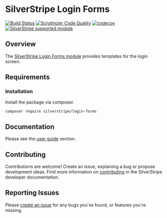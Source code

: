 # SilverStripe Login Forms

[![Build Status](https://api.travis-ci.org/silverstripe/login-forms.svg?branch=master)](https://travis-ci.org/silverstripe/login-forms)
[![Scrutinizer Code Quality](https://scrutinizer-ci.com/g/silverstripe/login-forms/badges/quality-score.png?b=master)](https://scrutinizer-ci.com/g/silverstripe/login-forms/?branch=master)
[![codecov](https://codecov.io/gh/silverstripe/login-forms/branch/master/graph/badge.svg)](https://codecov.io/gh/silverstripe/login-forms)
[![SilverStripe supported module](https://img.shields.io/badge/silverstripe-supported-0071C4.svg)](https://www.silverstripe.org/software/addons/silverstripe-commercially-supported-module-list/)

## Overview

The [SilverStripe Login Forms module](https://github.com/silverstripe/login-forms) provides templates for the login screen.

## Requirements


### Installation

Install the package via composer.
```
composer require silverstripe/login-forms
```

## Documentation

Please see the [user guide](docs/en/userguide/index.md) section.

## Contributing

Contributions are welcome! Create an issue, explaining a bug or propose development ideas. Find more information on
[contributing](https://docs.silverstripe.org/en/contributing/) in the SilverStripe developer documentation.

## Reporting Issues

Please [create an issue](https://github.com/silverstripe/login-forms/issues) for any bugs you've found, or features you're missing.
